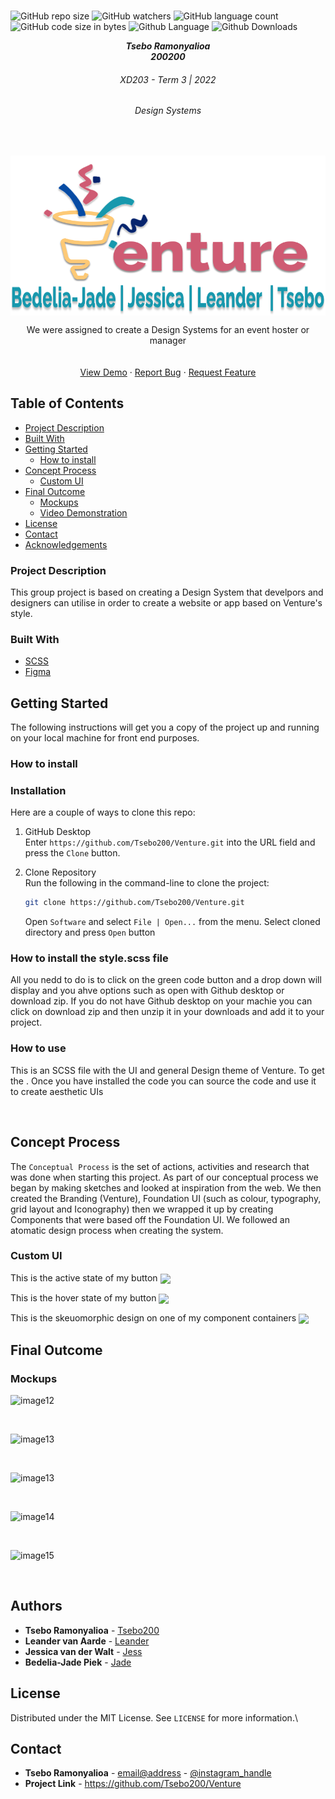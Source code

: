 

<!-- Repository Information & Links-->
<br />

![GitHub repo size](https://img.shields.io/github/repo-size/Tsebo200/Venture)
![GitHub watchers](https://img.shields.io/github/watchers/Tsebo200/Venture)
![GitHub language count](https://img.shields.io/github/languages/count/Tsebo200/Venture)
![GitHub code size in bytes](https://img.shields.io/github/languages/code-size/Tsebo200/Venture)
![Github Language](https://img.shields.io/github/languages/top/Tsebo200/Venture)
![Github Downloads](https://img.shields.io/github/downloads/Tsebo200/Venture/total)
<!-- ![Github node Version](https://img.shields.io/node/v/Venture) -->


<!-- HEADER SECTION -->
<h5 align="center" style="padding:0;margin:0;">Tsebo Ramonyalioa</h5>
<h5 align="center" style="padding:0;margin:0;">200200</h5>
<h6 align="center">XD203 - Term 3 | 2022</h6>
<h6 align="center">Design Systems</h6>
</br>
<p align="center">

  <a href="https://github.com/Tsebo200/Venture">
    <img src="assets/Logo2.png"  align="center" alt="../src/Assets/Logo\ 2.png" width="631" height="207">
  </a>
  <br>
  <img src="assets/Members.png" align="center" alt="../src/Assets/Logo\ 2.png" width="952" height="49">
  <!-- <h3 align="center">Venture</h3> -->

  <p align="center">
    We were assigned to create a Design Systems for an event hoster or manager<br>
    
   <br />
   <br />
   <a href="">View Demo</a>
    ·
    <a href="https://github.com/Tsebo200/Venture/issues">Report Bug</a>
    ·
    <a href="https://github.com/Tsebo200/Venture/issues">Request Feature</a>
</p>
<!-- TABLE OF CONTENTS -->

## Table of Contents


  * [Project Description](#project-description)
  * [Built With](#built-with)
* [Getting Started](#getting-started)
  * [How to install](#how-to-install)
* [Concept Process](#concept-process)
   * [Custom UI](#user-flow)
* [Final Outcome](#final-outcome)
    * [Mockups](#mockups)
    * [Video Demonstration](#video-demonstration)
* [License](#license)
* [Contact](#contact)
* [Acknowledgements](#acknowledgements)

<!--PROJECT DESCRIPTION-->


### Project Description

This group project is based on creating a Design System that develpors and designers can utilise in order to create a website or app based on Venture's style. 

### Built With

* [SCSS](https://sass-lang.com/)
* [Figma](https://www.figma.com/blog/figma-on-figma-how-we-built-figma-dot-coms-design-system/)


<!-- GETTING STARTED -->
<!-- Make sure to add appropriate information about what prerequesite technologies the user would need and also the steps to install your project on their own machines -->
## Getting Started

The following instructions will get you a copy of the project up and running on your local machine for front end purposes.

### How to install

### Installation
Here are a couple of ways to clone this repo:

1. GitHub Desktop </br>
Enter `https://github.com/Tsebo200/Venture.git` into the URL field and press the `Clone` button.

2. Clone Repository </br>
Run the following in the command-line to clone the project:
   ```sh
   git clone https://github.com/Tsebo200/Venture.git
   ```
    Open `Software` and select `File | Open...` from the menu. Select cloned directory and press `Open` button

### How to install the style.scss file
All you nedd to do is to click on the green code button and a drop down will display and you ahve options such as open with Github desktop or download zip. If you do not have Github desktop on your machie you can click on download zip and then unzip it in your downloads and add it to your project. 

### How to use
This is an SCSS file with the UI and general Design theme of Venture. To get the . Once you have installed the code you can source the code and use it to create aesthetic UIs


<br>

<!-- CONCEPT PROCESS -->
<!-- Briefly explain your concept ideation process -->
<!-- here you will add things like wireframing, data structure planning, anything that shows your process. You need to include images-->
## Concept Process

The `Conceptual Process` is the set of actions, activities and research that was done when starting this project. As part of our conceptual process we began by making sketches and looked at inspiration from the web. We then created the Branding (Venture), Foundation UI (such as colour, typography, grid layout and Iconography) then we wrapped it up by creating Components that were based off the Foundation UI. We followed an atomatic design process when creating the system.
<br>

### Custom UI
This is the active state of my button
<img src="src/assets/Sufferbtn.png" align="center">
<br>

This is the hover state of my button
<img src="src/assets/Sufferbtnhover.png" align="center">
<br>

This is the skeuomorphic design on one of my component containers
<img src="src/assets/AmountLeftUI.png" align="center">

<!-- MOCKUPS -->
## Final Outcome

### Mockups

![image12](https://github.com/Tsebo200/Venture/blob/main/src/assets/MockOne.png)

<br>

![image13](https://github.com/Tsebo200/Venture/blob/main/src/assets/MockTwo.png)

<br>

![image13](https://github.com/Tsebo200/Venture/blob/main/src/assets/MockThree.png)

<br>

![image14](https://github.com/Tsebo200/Venture/blob/main/src/assets/MockFour.png)

<br>

![image15](https://github.com/Tsebo200/Venture/blob/main/src/assets/MockFive.png)

<br>
<!-- AUTHORS -->

## Authors

* **Tsebo Ramonyalioa** - [Tsebo200](https://github.com/Tsebo200)
* **Leander van Aarde** - [Leander](https://github.com/LeandervanAarde)
* **Jessica van der Walt** - [Jess](mailto:200006@virtualwindow.co.za)
* **Bedelia-Jade Piek** - [Jade](mailto:21100443@virtualwindow.co.za)

<!-- LICENSE -->
## License

Distributed under the MIT License. See `LICENSE` for more information.\

<!-- LICENSE -->
## Contact

* **Tsebo Ramonyalioa** - [email@address](mailto:200200@virtualwidnow.co.za) - [@instagram_handle](https://www.instagram.com/inspiration200200/) 
* **Project Link** - https://github.com/Tsebo200/Venture

<!-- ACKNOWLEDGEMENTS -->

<!-- all resources that you used and Acknowledgements here -->




